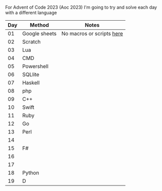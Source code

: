For Advent of Code 2023 (Aoc 2023) I'm going to try and solve each day with a different language

| Day | Method | Notes |
| -------- | ------- | ------- |
| 01  | Google sheets | No macros or scripts [here](https://docs.google.com/spreadsheets/d/1hVpdPpHFQpHOOXrn07YNOe3mo9AyXxWZEmp06OBeaPs/edit?usp=sharing) |
| 02  | Scratch |  |
| 03  | Lua |  |
| 04  | CMD |  |
| 05  | Powershell |  |
| 06  | SQLlite |  |
| 07  | Haskell |  |
| 08  | php |  |
| 09  | C++ |  |
| 10  | Swift |  |
| 11  | Ruby |  |
| 12  | Go |  |
| 13  | Perl |  |
| 14  |  |  |
| 15  | F# |  |
| 16  |  |  |
| 17  |  |  |
| 18  | Python |  |
| 19  | D |  |